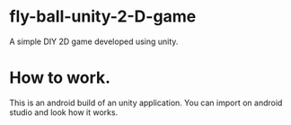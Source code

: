 # fly-ball-unity-2-D-game
A simple DIY 2D game developed using unity.

# How to work.
This is an android build of an unity application. You can import on android studio and look how it works.
